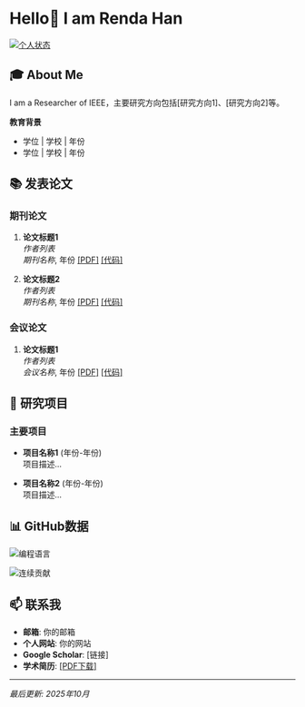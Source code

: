 
# Hello👋 I am Renda Han

[![个人状态](https://github-readme-stats.vercel.app/api?username=H00001&show_icons=true&icon_color=CE1D2D&text_color=718096&bg_color=ffffff&hide_title=true)](https://github.com/H00001)

## 🎓 About Me
I am a Researcher of IEEE，主要研究方向包括[研究方向1]、[研究方向2]等。

**教育背景**
- 学位 | 学校 | 年份
- 学位 | 学校 | 年份

## 📚 发表论文

### 期刊论文
1. **论文标题1**  
   *作者列表*  
   *期刊名称*, 年份 [[PDF]](链接) [[代码]](链接)

2. **论文标题2**  
   *作者列表*  
   *期刊名称*, 年份 [[PDF]](链接) [[代码]](链接)

### 会议论文
1. **论文标题1**  
   *作者列表*  
   *会议名称*, 年份 [[PDF]](链接) [[代码]](链接)

## 🔬 研究项目

### 主要项目
- **项目名称1** (年份-年份)  
  项目描述...

- **项目名称2** (年份-年份)  
  项目描述...

## 📊 GitHub数据

![编程语言](https://github-readme-stats.vercel.app/api/top-langs/?username=你的GitHub用户名&layout=compact)

![连续贡献](https://github-readme-streak-stats.herokuapp.com/?user=你的GitHub用户名)

## 📫 联系我

- **邮箱**: 你的邮箱
- **个人网站**: 你的网站
- **Google Scholar**: [链接]
- **学术简历**: [[PDF下载]](链接)

---
*最后更新: 2025年10月*
